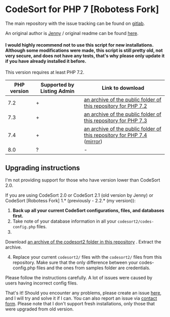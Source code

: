 # CodeSort for PHP 7 [Robotess Fork]

The main repository with the issue tracking can be found on [gitlab](https://gitlab.com/tfl-php-scripts/codesort).

An original author is [Jenny](http://prism-perfect.net) / original readme can be
found [here](https://gitlab.com/tfl-php-scripts/codesort/-/blob/master/codesort2/readme.txt).

#### I would highly recommend not to use this script for new installations. Although some modifications were made, this script is still pretty old, not very secure, and does not have any tests, that's why please only update it if you have already installed it before.

This version requires at least PHP 7.2.

| PHP version | Supported by Listing Admin | Link to download |
|------------------------------------------|-------------------------|---------------------|
| 7.2 | + |[an archive of the public folder of this repository for PHP 7.2](https://scripts.robotess.net/files/codesort/php72-php73-master.zip)|
| 7.3 | + |[an archive of the public folder of this repository for PHP 7.3](https://scripts.robotess.net/files/codesort/php72-php73-master.zip)|
| 7.4 | + |[an archive of the public folder of this repository for PHP 7.4](https://gitlab.com/tfl-php-scripts/codesort/-/archive/master/codesort-master.zip?path=public) ([mirror](https://scripts.robotess.net/files/codesort/php74-master.zip))|
| 8.0 | ? |-|

## Upgrading instructions

I'm not providing support for those who have version lower than CodeSort 2.0.

If you are using CodeSort 2.0 or CodeSort 2.1 (old version by Jenny) or CodeSort [Robotess Fork] 1.* (previously -
2.2.* (my version)):

1. **Back up all your current CodeSort configurations, files, and databases first.**
2. Take note of your database information in all your `codesort2/codes-config.php` files.
3.

Download [an archive of the codesort2 folder in this repository](https://gitlab.com/tfl-php-scripts/codesort/-/archive/master/codesort-master.zip?path=public)
. Extract the archive.

4. Replace your current `codesort2/` files with the `codesort2/` files from this repository. Make sure that the only
   difference between your codes-config.php files and the ones from samples folder are credentials.

Please follow the instructions carefully. A lot of issues were caused by users having incorrect config files.

That's it! Should you encounter any problems, please create an issue [here](https://gitlab.com/tfl-php-scripts/codesort/-/issues), and I will try and solve it if I can. You can also report an issue via [contact form](http://contact.robotess.net?box=scripts&subject=Issue+with+CodeSort). Please note
that I don't support fresh installations, only those that were upgraded from old version.
